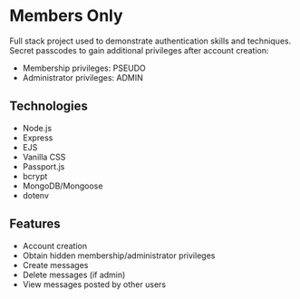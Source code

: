 # Members Only

Full stack project used to demonstrate authentication skills and techniques.
Secret passcodes to gain additional privileges after account creation:
  * Membership privileges: PSEUDO
  * Administrator privileges: ADMIN
  
## Technologies
  * Node.js
  * Express
  * EJS
  * Vanilla CSS
  * Passport.js
  * bcrypt
  * MongoDB/Mongoose
  * dotenv
  
## Features
* Account creation
* Obtain hidden membership/administrator privileges
* Create messages
* Delete messages (if admin)
* View messages posted by other users

